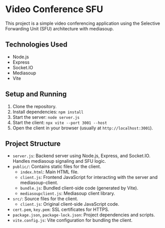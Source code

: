 # Video Conference SFU

This project is a simple video conferencing application using the Selective Forwarding Unit (SFU) architecture with mediasoup.

## Technologies Used

*   Node.js
*   Express
*   Socket.IO
*   Mediasoup
*   Vite

## Setup and Running

1.  Clone the repository.
2.  Install dependencies: `npm install`
3.  Start the server: `node server.js`
4.  Start the client: `npx vite --port 3001 --host`
5.  Open the client in your browser (usually at `http://localhost:3001`).

## Project Structure

*   `server.js`: Backend server using Node.js, Express, and Socket.IO. Handles mediasoup signaling and SFU logic.
*   `public/`: Contains static files for the client.
    *   `index.html`: Main HTML file.
    *   `client.js`: Frontend JavaScript for interacting with the server and mediasoup-client.
    *   `bundle.js`: Bundled client-side code (generated by Vite).
    *   `mediasoupclient.js`: Mediasoup client library.
*   `src/`: Source files for the client.
    *   `client.js`: Original client-side JavaScript code.
*   `cert.pem`, `key.pem`: SSL certificates for HTTPS.
*   `package.json`, `package-lock.json`: Project dependencies and scripts.
*   `vite.config.js`: Vite configuration for bundling the client.
